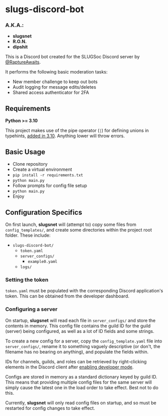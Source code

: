 # slugs-discord-bot

### A.K.A.:

- **slugsnet**
- **R.O.N.**
- **dipshit**

This is a Discord bot created for the SLUGSoc Discord server by [@RaptureAwaits](https://github.com/RaptureAwaits "one of the programmers of all time").

It performs the following basic moderation tasks:

- New member challenge to keep out bots
- Audit logging for message edits/deletes
- Shared access authenticator for 2FA

## Requirements

**Python >= 3.10**

This project makes use of the pipe operator (`|`) for defining unions in typehints, 
[added in 3.10](https://docs.python.org/3/library/stdtypes.html#types-union "Python docs 🔥🔥🔥"). Anything lower 
will throw errors.

## Basic Usage

- Clone repository
- Create a virtual environment
- `pip install -r requirements.txt`
- `python main.py`
- Follow prompts for config file setup
- `python main.py`
- Enjoy

## Configuration Specifics

On first launch, **slugsnet** will (attempt to) copy some files from `config_templates/`, and create some directories 
within the project root folder. These include:
- `slugs-discord-bot/`
  - `token.yaml`
  - `server_configs/`
    - `example0.yaml`
  - `logs/`

### Setting the token

`token.yaml` must be populated with the corresponding Discord application's token. This can be obtained from the 
developer dashboard.

### Configuring a server

On startup, **slugsnet** will read each file in `server_configs/` and store the contents in memory. This config file 
contains the guild ID for the guild (server) being configured, as well as a lot of ID fields and some strings.

To create a new config for a server, copy the `config_template.yaml` file into `server_configs/`, rename it to 
something vaguely descriptive (or don't, the filename has no bearing on anything), and populate the fields within.

IDs for channels, guilds, and roles can be retrieved by right-clicking elements in the Discord client after 
[enabling developer mode](https://discord.com/developers/docs/activities/building-an-activity#step-0-enable-developer-mode).

Configs are stored in memory as a standard dictionary keyed by guild ID. This means that providing multiple config 
files for the same server will simply cause the latest one in the load order to take effect. Best not to do this.

Currently, **slugsnet** will only read config files on startup, and so must be restarted for config changes to take 
effect.
